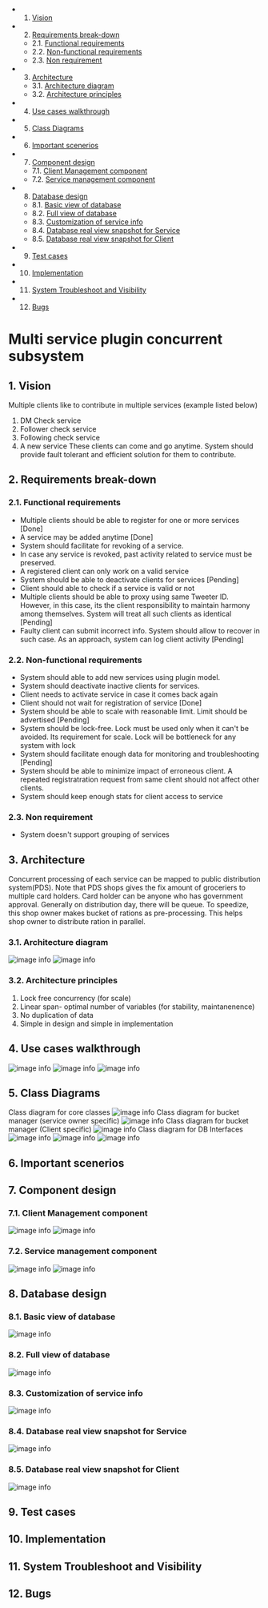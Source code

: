 <!-- vscode-markdown-toc -->
* 1. [Vision](#Vision)
* 2. [Requirements break-down](#Requirementsbreak-down)
	* 2.1. [Functional requirements](#Functionalrequirements)
	* 2.2. [Non-functional requirements](#Non-functionalrequirements)
	* 2.3. [Non requirement](#Nonrequirement)
* 3. [Architecture](#Architecture)
	* 3.1. [Architecture diagram](#Architecturediagram)
	* 3.2. [Architecture principles](#Architectureprinciples)
* 4. [Use cases walkthrough](#Usecaseswalkthrough)
* 5. [Class Diagrams](#ClassDiagrams)
* 6. [Important scenerios](#Importantscenerios)
* 7. [Component design](#Componentdesign)
	* 7.1. [Client Management component](#ClientManagementcomponent)
	* 7.2. [Service management component](#Servicemanagementcomponent)
* 8. [Database design](#Databasedesign)
	* 8.1. [Basic view of database](#Basicviewofdatabase)
	* 8.2. [Full view of database](#Fullviewofdatabase)
	* 8.3. [Customization of service info](#Customizationofserviceinfo)
	* 8.4. [Database real view snapshot for Service](#DatabaserealviewsnapshotforService)
	* 8.5. [Database real view snapshot for Client](#DatabaserealviewsnapshotforClient)
* 9. [Test cases](#Testcases)
* 10. [Implementation](#Implementation)
* 11. [System Troubleshoot and Visibility](#SystemTroubleshootandVisibility)
* 12. [Bugs](#Bugs)

<!-- vscode-markdown-toc-config
	numbering=true
	autoSave=true
	/vscode-markdown-toc-config -->
<!-- /vscode-markdown-toc -->
# Multi service plugin concurrent subsystem

##  1. <a name='Vision'></a>Vision
Multiple clients like to contribute in multiple services (example listed below)
1. DM Check service
2. Follower check service
3. Following check service
4. A new service
These clients can come and go anytime. System should provide fault tolerant and efficient solution for them to contribute.


##  2. <a name='Requirementsbreak-down'></a>Requirements break-down
###  2.1. <a name='Functionalrequirements'></a>Functional requirements
* Multiple clients should be able to register for one or more services [Done]
* A service may be added anytime [Done]
* System should facilitate for revoking of a service. 
* In case any service is revoked, past activity related to service must be preserved.
* A registered client can only work on a valid service
* System should be able to deactivate clients for services
[Pending]
* Client should able to check if a service is valid or not
* Multiple clients should be able to proxy using same Tweeter ID. However, in this case, its  the client responsibility to maintain harmony among themselves. System will treat all such clients as identical [Pending]
* Faulty client can submit incorrect info. System should allow to recover in such case. As an approach, system can log client activity [Pending]


###  2.2. <a name='Non-functionalrequirements'></a>Non-functional requirements
* System should able to add new services using plugin model.
* System should  deactivate inactive clients for services.
* Client needs to activate service in case it comes back again
* Client should not wait for registration of service [Done]
* System should be able to scale with reasonable limit. Limit should be advertised [Pending]
* System should be lock-free. Lock must be used only when it can't be avoided. Its requirement for scale. Lock will be bottleneck for any system with lock 
* System should facilitate enough data for monitoring and troubleshooting [Pending]
* System should be able to minimize impact of erroneous client. A repeated registratration request from same client should not affect other clients.
* System should keep enough stats for client access to service

###  2.3. <a name='Nonrequirement'></a>Non requirement
* System doesn't support grouping of services

##  3. <a name='Architecture'></a>Architecture
Concurrent processing of each service can be mapped to public distribution system(PDS). Note that PDS shops gives the fix amount of groceriers to multiple card holders. Card holder can be anyone who has government approval. Generally on distribution day, there will be queue. To speedize, this shop owner makes bucket of rations as pre-processing. This helps shop owner to distribute ration in parallel.


###  3.1. <a name='Architecturediagram'></a>Architecture diagram

![image info](./data/architecture_multi_service_components.jpg)
![image info](./data/architecture_multi_service_registration.jpg)

###  3.2. <a name='Architectureprinciples'></a>Architecture principles
1. Lock free concurrency (for scale)
2. Linear span- optimal number of variables (for stability, maintanenence)
3. No duplication of data
4. Simple in design and simple in implementation

##  4. <a name='Usecaseswalkthrough'></a>Use cases walkthrough

![image info](./data/Use-cases-clients.jpg)
![image info](./data/use-cases-service-manager.jpg)
![image info](./data/use-case-visibility.jpg)

##  5. <a name='ClassDiagrams'></a>Class Diagrams
Class diagram for core classes
![image info](./data/class_diagrams/class_diagram_infra_classes.jpg)
Class diagram for bucket manager (service owner specific)
![image info](./data/class_diagrams/class_diagram_bucket_manger_service_owner.jpg)
Class diagram for bucket manager (Client specific)
![image info](./data/class_diagrams/class_diagram_bucket_manager_client.jpg)
Class diagram for DB Interfaces
![image info](./data/class_diagrams/class_diagram_cypher_store_common.jpg)
![image info](./data/class_diagrams/class_diagram_cypher_store_serviceowner.jpg)
![image info](./data/class_diagrams/class_diagram_cypher_store_client.jpg)

##  6. <a name='Importantscenerios'></a>Important scenerios

##  7. <a name='Componentdesign'></a>Component design
###  7.1. <a name='ClientManagementcomponent'></a>Client Management component
![image info](./data/sequence_Client_manager_register.jpg)
![image info](./data/sequence_Client_manager_unregister.jpg)

###  7.2. <a name='Servicemanagementcomponent'></a>Service management component

![image info](./data/sequence_service_manager_register.jpg)
![image info](./data/sequence_service_manager_unregister.jpg)

##  8. <a name='Databasedesign'></a>Database design
###  8.1. <a name='Basicviewofdatabase'></a>Basic view of database
![image info](./data/database_diagrams/database_design_basic.jpg)
###  8.2. <a name='Fullviewofdatabase'></a>Full view of database
![image info](./data/database_diagrams/database_design_complete.jpg)
###  8.3. <a name='Customizationofserviceinfo'></a>Customization of service info
![image info](./data/database_diagrams/database_design_custom.jpg)

###  8.4. <a name='DatabaserealviewsnapshotforService'></a>Database real view snapshot for Service
![image info](./data/database_diagrams/database_client_view.png)

###  8.5. <a name='DatabaserealviewsnapshotforClient'></a>Database real view snapshot for Client
![image info](./data/database_diagrams/database_service_view.png)
##  9. <a name='Testcases'></a>Test cases


##  10. <a name='Implementation'></a>Implementation


##  11. <a name='SystemTroubleshootandVisibility'></a>System Troubleshoot and Visibility 

##  12. <a name='Bugs'></a>Bugs
